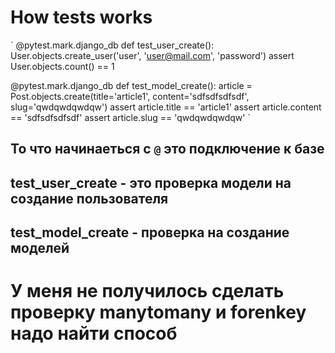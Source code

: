 # How tests works

`
@pytest.mark.django_db
def test_user_create():
    User.objects.create_user('user', 'user@mail.com', 'password')
    assert User.objects.count() == 1


@pytest.mark.django_db
def test_model_create():
    article = Post.objects.create(title='article1', content='sdfsdfsdfsdf', slug='qwdqwdqwdqw')
    assert article.title == 'article1'
    assert article.content == 'sdfsdfsdfsdf'
    assert article.slug == 'qwdqwdqwdqw'
`

## То что начинаеться с `@` это подключение к базе 

## test_user_create - это проверка модели на создание пользователя 

## test_model_create - проверка на создание моделей 

# У меня не получилось сделать проверку manytomany и forenkey надо найти способ